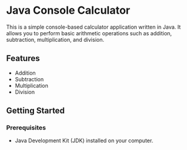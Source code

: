

# Java Console Calculator

This is a simple console-based calculator application written in Java. It allows you to perform basic arithmetic operations such as addition, subtraction, multiplication, and division.

## Features

- Addition
- Subtraction
- Multiplication
- Division

## Getting Started

### Prerequisites

- Java Development Kit (JDK) installed on your computer.

